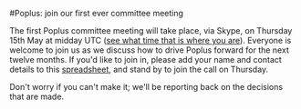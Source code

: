 #Poplus: join our first ever committee meeting

The first Poplus committee meeting will take place, via Skype, on Thursday 15th May at midday UTC ([see what time that is where you are](http://www.worldtimeserver.com/convert_time_in_UTC.aspx?y=2014&mo=5&d=15&h=12&mn=0)).
Everyone is welcome to join us as we discuss how to drive Poplus forward for the next twelve months. If you'd like to join in, please add your name and contact details to this [spreadsheet](https://docs.google.com/spreadsheets/d/1NU2tBeTye8rgStwLv4QoAaZdg6sGpbp9Y9LwnaoSQ6Y/edit#gid=0), and stand by to join the call on Thursday.

Don't worry if you can't make it; we'll be reporting back on the decisions that are made.

